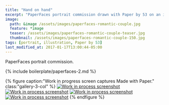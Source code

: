 ```yaml
---
title: "Hand on hand"
excerpt: "PaperFaces portrait commission drawn with Paper by 53 on an iPad."
image: 
  path: &image /assets/images/paperfaces-romantic-couple.jpg 
  feature: *image
  teaser: /assets/images/paperfaces-romantic-couple-teaser.jpg
  thumbnail: /assets/images/paperfaces-romantic-couple-150.jpg
tags: [portrait, illustration, Paper by 53]
last_modified_at: 2017-01-17T13:00:44-05:00
---
```


PaperFaces portrait commission.

{% include boilerplate/paperfaces-2.md %}

{% figure caption:"Work in progress screen captures Made with Paper." class:"gallery-3-col" %}
[![Work in process screenshot](/assets/images/paperfaces-romantic-couple-process-1-600.jpg)](/assets/images/paperfaces-romantic-couple-process-1-lg.jpg) [![Work in process screenshot](/assets/images/paperfaces-romantic-couple-process-2-600.jpg)](/assets/images/paperfaces-romantic-couple-process-2-lg.jpg) [![Work in process screenshot](/assets/images/paperfaces-romantic-couple-process-3-600.jpg)](/assets/images/paperfaces-romantic-couple-process-3-lg.jpg) [![Work in process screenshot](/assets/images/paperfaces-romantic-couple-process-4-600.jpg)](/assets/images/paperfaces-romantic-couple-process-4-lg.jpg)
{% endfigure %}

